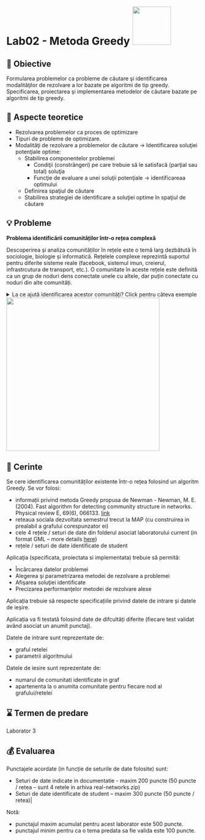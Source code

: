 # Lab02 - Metoda Greedy <img src="greedy.png" width="100">



## :microscope: Obiective 

Formularea problemelor ca probleme de căutare şi identificarea modalităţilor de rezolvare a lor bazate pe algoritmi de tip greedy. Specificarea, proiectarea şi implementarea metodelor de căutare bazate pe algoritmi de tip greedy.

## :book:  Aspecte teoretice 

- Rezolvarea problemelor ca proces de optimizare
- Tipuri de probleme de optimizare.
- Modalităţi de rezolvare a problemelor de căutare -> Identificarea soluţiei potenţiale optime:
    - Stabilirea componentelor problemei 
        - Condiţii (constrângeri) pe care trebuie să le satisfacă (parţial sau total) soluţia  
        - Funcţie de evaluare a unei soluţii potenţiale -> identificareaa optimului
    - Definirea spaţiul de căutare 
    - Stabilirea strategiei de identificare a soluţiei optime în spaţiul de căutare 

## :bulb: Probleme

**Problema identificării comunităților într-o rețea complexă**

Descoperirea și analiza comunităților în rețele este o temă larg dezbătută în sociologie, biologie și informatică. Rețelele complexe reprezintă suportul pentru diferite sisteme reale (facebook, sistemul imun, creierul, infrastrcutura de transport, etc.). O comunitate în aceste rețele este definită ca un grup de noduri dens conectate unele cu altele, dar puțin conectate cu noduri din alte comunități. 

<details><summary>La ce ajută identificarea acestor comunități? Click pentru câteva exemple</summary>

1.	cum influenteaza tipul relatiilor dintre studenti definirea comunitatilor ce pot aparea in reteaua pe care o formeaza? (Exista mai mult tipuri de relatii in datasetul furnizat, comunitatile create au o diveristate in tipurile de relatii? Sau “cine se aseamana se aduna”?)
    - [dataset](http://networkrepository.com/soc-student-coop.php)
    - [lucrare]http://www.ise.bgu.ac.il/faculty/fire/pdf/fire2012predicting.pdf)

2.	cum tind sa formeze comunitati persoanele populare aka influencers pe tweeter (aici se poate discuta definitia popularitatii prin diferite metrici ca si degree centrality, betweeness centrality, articulation point) - principiul "cine se aseamana se aduna")
    - [dataset](http://networkrepository.com/soc-twitter-follows.php)
    - [lucrare](https://arxiv.org/pdf/1211.4266.pdf)

3.	comportamentul social al furnicilor (retea dinamica) - sunt furnicile insecte sociale? isi schimba des comunitatile din care fac parte, sau tind sa ramana in aceleasi comunitati? Exista vreun pattern in comportamentul furnicilor in acest sens?
    - [dataset](https://github.com/bansallab/asnr/tree/master/Networks/Insecta/)ants_proximity_weighted)
    - [lucrare](https://www.nature.com/articles/s41597-019-0056-z)
</details>


<img src="complexNetworks.png" width="400">


## :memo:  Cerinte 

Se cere identificarea comunităților existente într-o rețea folosind un algoritm Greedy. Se vor folosi:
- informații privind metoda Greedy propusa de Newman - Newman, M. E. (2004). Fast algorithm for detecting community structure in networks. Physical review E, 69(6), 066133. [link](https://arxiv.org/pdf/cond-mat/0309508.pdf)
- reteaua sociala dezvoltata semestrul trecut la MAP (cu construirea in prealabil a grafului corespunzator ei)
- cele 4 rețele / seturi de date din folderul asociat laboratorului current (in format GML – more details [here](https://www.fim.uni-passau.de/fileadmin/dokumente/fakultaeten/fim/lehrstuhl/rutter/abschlussarbeiten/ba-goetz.pdf))
-	rețele / seturi de date identificate de student 

Aplicaţia (specificata, proiectata si implementata) trebuie să permită:
-	Încărcarea datelor problemei 
-	Alegerea şi parametrizarea metodei de rezolvare a problemei
-	Afişarea soluţiei identificate
-	Precizarea performanţelor metodei de rezolvare alese

Aplicația trebuie să respecte specificațiile privind datele de intrare și datele de ieșire.

Aplicația va fi testată folosind date de difcultăți diferite (fiecare test validat având asociat un anumit punctaj).

Datele de intrare sunt reprezentate de:
-	graful retelei
-	parametrii algoritmului

Datele de iesire sunt reprezentate de:
-	numarul de comunitati identificate in graf
-	apartenenta la o anumita comunitate pentru fiecare nod al grafului/retelei


## :hourglass: Termen de predare 
Laborator 3 

## :moneybag: Evaluarea

Punctajele acordate (in funcție de seturile de date folosite) sunt:
-	Seturi de date indicate in documentatie - maxim 200 puncte (50 puncte / retea – sunt 4 retele in arhiva real-networks.zip) 
-	Seturi de date identificate de student – maxim 300 puncte (50 puncte / retea)|



Notă: 
- punctajul maxim acumulat pentru acest laborator este 500 puncte.
- punctajul minim pentru ca o tema predata sa fie valida este 100 puncte.  

